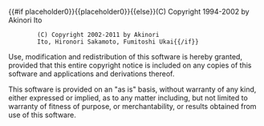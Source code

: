 {{#if placeholder0}}{{placeholder0}}{{else}}(C) Copyright 1994-2002 by Akinori Ito 

            (C) Copyright 2002-2011 by Akinori
            Ito, Hironori Sakamoto, Fumitoshi Ukai{{/if}}

 Use, modification and redistribution of this software is hereby granted, provided that this entire copyright notice is included on any copies of this software and applications and derivations thereof.

 This software is provided on an &quot;as is&quot; basis, without warranty of any kind, either expressed or implied, as to any matter including, but not limited to warranty of fitness of purpose, or merchantability, or results obtained from use of this software.